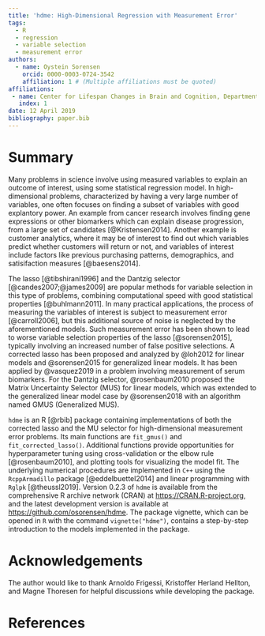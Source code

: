 ```yaml
---
title: 'hdme: High-Dimensional Regression with Measurement Error'
tags:
  - R
  - regression
  - variable selection
  - measurement error
authors:
  - name: Oystein Sorensen
    orcid: 0000-0003-0724-3542
    affiliation: 1 # (Multiple affiliations must be quoted)
affiliations:
 - name: Center for Lifespan Changes in Brain and Cognition, Department of Psychology, University of Oslo
   index: 1
date: 12 April 2019
bibliography: paper.bib
---
```


# Summary

Many problems in science involve using measured variables to explain an outcome of interest, using some statistical regression model. In high-dimensional problems, characterized by having a very large number of variables, one often focuses on finding a subset of variables with good explantory power. An example from cancer research involves finding gene expressions or other biomarkers which can explain disease progression, from a large set of candidates [@Kristensen2014]. Another example is customer analytics, where it may be of interest to find out which variables predict whether customers will return or not, and variables of interest include factors like previous purchasing patterns, demographics, and satisifaction measures [@baesens2014]. 

The lasso [@tibshirani1996] and the Dantzig selector [@candes2007;@james2009] are popular methods for variable selection in this type of problems, combining computational speed with good statistical properties [@buhlmann2011]. In many practical applications, the process of measuring the variables of interest is subject to measurement error [@carroll2006], but this additional source of noise is neglected by the aforementioned models. Such measurement error has been shown to lead to worse variable selection properties of the lasso [@sorensen2015], typically involving an increased number of false positive selections. A corrected lasso has been proposed and analyzed by @loh2012 for linear models and @sorensen2015 for generalized linear models. It has been applied by @vasquez2019 in a problem involving measurement of serum biomarkers. For the Dantzig selector, @rosenbaum2010 proposed the Matrix Uncertainty Selector (MUS) for linear models, which was extended to the generalized linear model case by @sorensen2018 with an algorithm named GMUS (Generalized MUS).

``hdme`` is an R [@rbib] package containing implementations of both the corrected lasso and the MU selector for high-dimensional measurement error problems. Its main functions are `fit_gmus()` and `fit_corrected_lasso()`. Additional functions provide opportunities for hyperparameter tuning using cross-validation or the elbow rule [@rosenbaum2010], and plotting tools for visualizing the model fit. The underlying numerical procedures are implemented in ``C++`` using the ``RcppArmadillo`` package [@eddelbuettel2014] and linear programming with ``Rglpk`` [@theussl2019]. Version 0.2.3 of ``hdme`` is available from the comprehensive R archive network (CRAN) at https://CRAN.R-project.org, and the latest development version is available at https://github.com/osorensen/hdme. The package vignette, which can be opened in ``R`` with the command `vignette("hdme")`, contains a step-by-step introduction to the models implemented in the package.


# Acknowledgements

The author would like to thank Arnoldo Frigessi, Kristoffer Herland Hellton, and Magne Thoresen for helpful discussions while developing the package.

# References
